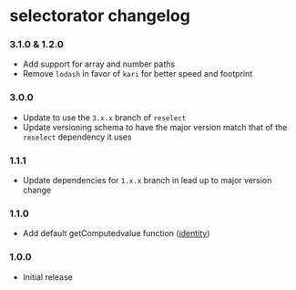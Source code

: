# selectorator changelog

### 3.1.0 & 1.2.0
* Add support for array and number paths
* Remove `lodash` in favor of `kari` for better speed and footprint

### 3.0.0
* Update to use the `3.x.x` branch of `reselect`
* Update versioning schema to have the major version match that of the `reselect` dependency it uses

### 1.1.1
* Update dependencies for `1.x.x` branch in lead up to major version change

### 1.1.0
* Add default getComputedvalue function ([identity](https://lodash.com/docs/4.17.4#identity))

### 1.0.0
* Initial release
